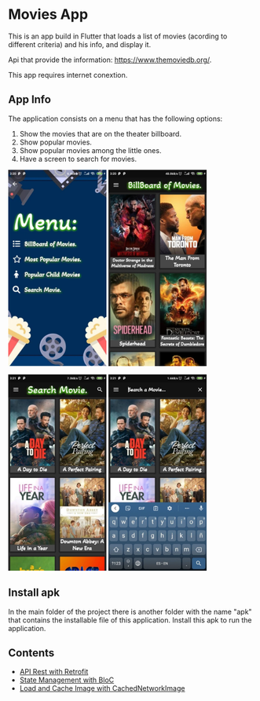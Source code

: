# Movies App

This is an app build in Flutter that loads a list of movies (acording to different criteria) and his info, and display it.

Api that provide the information: https://www.themoviedb.org/.

This app requires internet conextion.

## App Info

The application consists on a menu that has the following options:
1. Show the movies that are on the theater billboard.
2. Show popular movies.
3. Show popular movies among the little ones.
4. Have a screen to search for movies.

<img src="https://github.com/Aidyl98/movies_apirest_flutter/blob/develop/screenshots/menu.jpg" alt="bottom_center" width="200"/> <img src="https://github.com/Aidyl98/movies_apirest_flutter/blob/develop/screenshots/lista.jpg" alt="bottom_right" width="200"/>

<img src="https://github.com/Aidyl98/movies_apirest_flutter/blob/develop/screenshots/buscar.jpg" alt="bottom_center" width="200"/> <img src="https://github.com/Aidyl98/movies_apirest_flutter/blob/develop/screenshots/buscar_teclado.jpg" alt="bottom_right" width="200"/>

## Install apk

In the main folder of the project there is another folder with the name "apk" that contains the installable file of this application. Install this apk to run the application.
## Contents
- [API  Rest with Retrofit](https://pub.dev/packages/retrofit)
- [State Management with BloC](https://pub.dev/packages/bloc)
- [Load and Cache Image with CachedNetworkImage](https://pub.dev/packages/cached_network_image)
